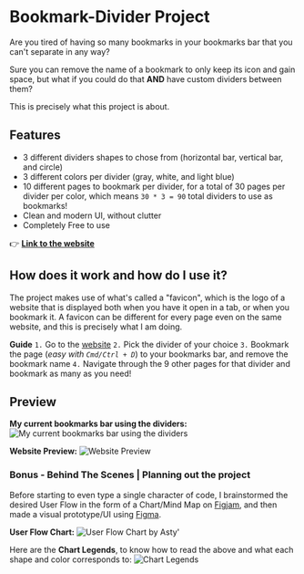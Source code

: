 # Bookmark-Divider Project

Are you tired of having so many bookmarks in your bookmarks bar that you can't separate in any way?

Sure you can remove the name of a bookmark to only keep its icon and gain space, but what if you could do that **AND** have custom dividers between them?

This is precisely what this project is about.

## Features

- 3 different dividers shapes to chose from (horizontal bar, vertical bar, and circle)
- 3 different colors per divider (gray, white, and light blue)
- 10 different pages to bookmark per divider, for a total of 30 pages per divider per color, which means `30 * 3 = 90` total dividers to use as bookmarks!
- Clean and modern UI, without clutter
- Completely Free to use

👉 **[Link to the website](https://asty8926.github.io/Bookmark-Divider/)**

## How does it work and how do I use it?

The project makes use of what's called a "favicon", which is the logo of a website that is displayed both when you have it open in a tab, or when you bookmark it.
A favicon can be different for every page even on the same website, and this is precisely what I am doing.

**Guide**
`1.` Go to the [website](https://asty8926.github.io/Bookmark-Divider/)
`2.` Pick the divider of your choice
`3.` Bookmark the page (*easy with `Cmd/Ctrl + D`*) to your bookmarks bar, and remove the bookmark name
`4.` Navigate through the 9 other pages for that divider and bookmark as many as you need!

## Preview

**My current bookmarks bar using the dividers:**
![My current bookmarks bar using the dividers](https://cdn.discordapp.com/attachments/337040974415003649/918221652435812432/Bookmark-Dividers-In-Action.png)

**Website Preview:**
![Website Preview](https://cdn.discordapp.com/attachments/337040974415003649/918222038664110090/Bookmark-Divider-Project-Preview.png)

### Bonus - Behind The Scenes | Planning out the project

Before starting to even type a single character of code, I brainstormed the desired User Flow in the form of a Chart/Mind Map on [Figjam](https://www.figma.com/figjam/), and then made a visual prototype/UI using [Figma](https://www.figma.com/).

**User Flow Chart:**
![User Flow Chart by Asty'](https://cdn.discordapp.com/attachments/337040974415003649/918226792450490408/Bookmark_Divider_User_Flow_Chart.png)

Here are the **Chart Legends**, to know how to read the above and what each shape and color corresponds to:
![Chart Legends](https://cdn.discordapp.com/attachments/337040974415003649/918227073816989727/Bookmark_Divider_User_Flow_Chart_Legends.png)

